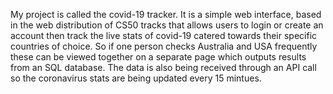 My project is called the covid-19 tracker. It is a simple web interface, based in the web distribution of CS50 tracks that allows users to login or create an account then track the live stats of
covid-19 catered towards their specific countries of choice. So if one person checks Australia and USA frequently these can be viewed together on a separate page which outputs results from an SQL database. 
The data is also being received through an API call so the coronavirus stats are being updated every 15 mintues. 